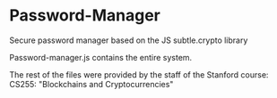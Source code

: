 # Password-Manager
Secure password manager based on the JS subtle.crypto library 

Password-manager.js contains the entire system. 

The rest of the files were provided by the staff of the Stanford course: CS255: "Blockchains and Cryptocurrencies"
